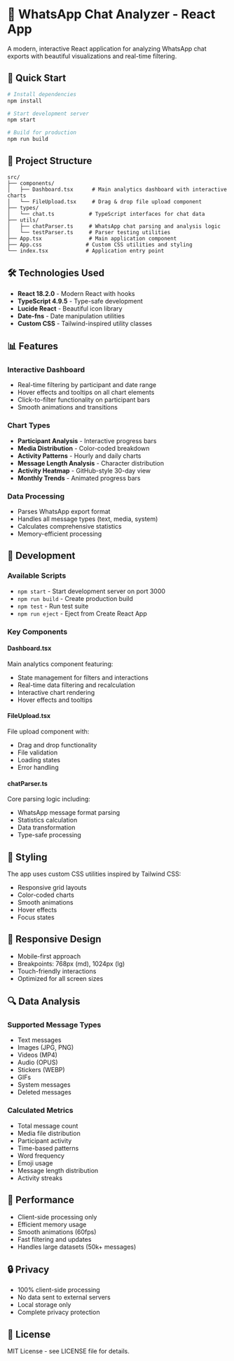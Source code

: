 # 📱 WhatsApp Chat Analyzer - React App

A modern, interactive React application for analyzing WhatsApp chat exports with beautiful visualizations and real-time filtering.

## 🚀 Quick Start

```bash
# Install dependencies
npm install

# Start development server
npm start

# Build for production
npm run build
```

## 📁 Project Structure

```
src/
├── components/
│   ├── Dashboard.tsx      # Main analytics dashboard with interactive charts
│   └── FileUpload.tsx     # Drag & drop file upload component
├── types/
│   └── chat.ts           # TypeScript interfaces for chat data
├── utils/
│   ├── chatParser.ts     # WhatsApp chat parsing and analysis logic
│   └── testParser.ts     # Parser testing utilities
├── App.tsx               # Main application component
├── App.css              # Custom CSS utilities and styling
└── index.tsx            # Application entry point
```

## 🛠️ Technologies Used

- **React 18.2.0** - Modern React with hooks
- **TypeScript 4.9.5** - Type-safe development
- **Lucide React** - Beautiful icon library
- **Date-fns** - Date manipulation utilities
- **Custom CSS** - Tailwind-inspired utility classes

## 📊 Features

### Interactive Dashboard
- Real-time filtering by participant and date range
- Hover effects and tooltips on all chart elements
- Click-to-filter functionality on participant bars
- Smooth animations and transitions

### Chart Types
- **Participant Analysis** - Interactive progress bars
- **Media Distribution** - Color-coded breakdown
- **Activity Patterns** - Hourly and daily charts
- **Message Length Analysis** - Character distribution
- **Activity Heatmap** - GitHub-style 30-day view
- **Monthly Trends** - Animated progress bars

### Data Processing
- Parses WhatsApp export format
- Handles all message types (text, media, system)
- Calculates comprehensive statistics
- Memory-efficient processing

## 🔧 Development

### Available Scripts
- `npm start` - Start development server on port 3000
- `npm run build` - Create production build
- `npm test` - Run test suite
- `npm run eject` - Eject from Create React App

### Key Components

#### Dashboard.tsx
Main analytics component featuring:
- State management for filters and interactions
- Real-time data filtering and recalculation
- Interactive chart rendering
- Hover effects and tooltips

#### FileUpload.tsx
File upload component with:
- Drag and drop functionality
- File validation
- Loading states
- Error handling

#### chatParser.ts
Core parsing logic including:
- WhatsApp message format parsing
- Statistics calculation
- Data transformation
- Type-safe processing

## 🎨 Styling

The app uses custom CSS utilities inspired by Tailwind CSS:
- Responsive grid layouts
- Color-coded charts
- Smooth animations
- Hover effects
- Focus states

## 📱 Responsive Design

- Mobile-first approach
- Breakpoints: 768px (md), 1024px (lg)
- Touch-friendly interactions
- Optimized for all screen sizes

## 🔍 Data Analysis

### Supported Message Types
- Text messages
- Images (JPG, PNG)
- Videos (MP4)
- Audio (OPUS)
- Stickers (WEBP)
- GIFs
- System messages
- Deleted messages

### Calculated Metrics
- Total message count
- Media file distribution
- Participant activity
- Time-based patterns
- Word frequency
- Emoji usage
- Message length distribution
- Activity streaks

## 🚀 Performance

- Client-side processing only
- Efficient memory usage
- Smooth animations (60fps)
- Fast filtering and updates
- Handles large datasets (50k+ messages)

## 🔒 Privacy

- 100% client-side processing
- No data sent to external servers
- Local storage only
- Complete privacy protection

## 📝 License

MIT License - see LICENSE file for details.
